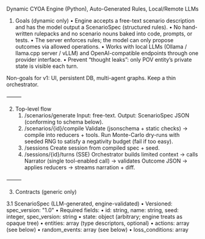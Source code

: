 Dynamic CYOA Engine (Python), Auto-Generated Rules, Local/Remote LLMs

1) Goals (dynamic only)
	•	Engine accepts a free-text scenario description and has the model output a ScenarioSpec (structured rules).
	•	No hand-written rulepacks and no scenario nouns baked into code, prompts, or tests.
	•	The server enforces rules; the model can only propose outcomes via allowed operations.
	•	Works with local LLMs (Ollama / llama.cpp server / vLLM) and OpenAI-compatible endpoints through one provider interface.
	•	Prevent “thought leaks”: only POV entity’s private state is visible each turn.

Non-goals for v1: UI, persistent DB, multi-agent graphs. Keep a thin orchestrator.

⸻

2) Top-level flow
	1.	/scenarios/generate
Input: free-text.
Output: ScenarioSpec JSON (conforming to schema below).
	2.	/scenarios/{id}/compile
Validate (jsonschema + static checks) → compile into reducers + tools.
Run Monte-Carlo dry-runs with seeded RNG to satisfy a negativity budget (fail if too easy).
	3.	/sessions
Create session from compiled spec + seed.
	4.	/sessions/{id}/turns (SSE)
Orchestrator builds limited context → calls Narrator (single tool-enabled call) → validates Outcome JSON → applies reducers → streams narration + diff.

⸻

3) Contracts (generic only)

3.1 ScenarioSpec (LLM-generated, engine-validated)
	•	Versioned: spec_version: "1.0"
	•	Required fields:
	•	id: string, name: string, seed: integer, spec_version: string
	•	state: object (arbitrary; engine treats as opaque tree)
	•	entities: array<object> (type descriptors, optional)
	•	actions: array<object> (see below)
	•	random_events: array<object> (see below)
	•	loss_conditions: array<object> (≥ 2)
	•	negativity_budget: object (e.g., { min_fail_rate: 0.25, decay_per_turn: { <path>: number } })
	•	Action shape (generic):
	•	id: string
	•	params: object (schema for parameters; primitive types only)
	•	preconditions.jsonlogic: object
	•	derives.jsonlogic?: object (named derived values usable in effects)
	•	effects: array<EffectOp>
	•	Random event shape:
	•	id: string
	•	weight: number (bounded; see validator)
	•	when.jsonlogic: object
	•	effects: array<EffectOp>
	•	duration?: string (ISO-like “7d/12h”)
	•	EffectOp (the only write ops the engine will ever execute):
	•	set { path, value }
	•	inc { path, value }
	•	dec { path, value }
	•	mul { path, value }
	•	patch { path, valueObject } (shallow merge)
	•	push { path, value } / pop { path } (arrays)
	•	addlog { message } (append to a log list)
	•	schedule { id, at|after, effects[] } (optional v1.1)

Paths are JSON-Pointer-like (state.a.b[2].c). No code or expressions in value—only literals or previously defined derives keys.

3.2 Outcome (Narrator output per turn)
	•	Schema:
	•	narrative: string (visible narration only)
	•	visible_dialogue?: array<{ entity_id, utterance }>
	•	state_changes: array<{ op, path, value? }> (must map to EffectOp)
	•	roll_requests?: array<{ kind, target?, difficulty }>
	•	hidden_memory_updates?: array<{ scope, target_id, content, visibility }>
	•	additionalProperties: false — reject unknown keys.

⸻

4) Prompts (domain-agnostic)

4.1 Scenario generation — System

You produce a ScenarioSpec that matches a provided jsonschema and uses ONLY the allowed effect operations.
Include at least TWO loss_conditions and a non-zero negativity_budget.
Provide a random_events deck where each event’s weight is within allowed bounds.
Use JSONLogic only in preconditions and derives.
Do not include narrative prose or extra keys. Output ONLY the ScenarioSpec.

User: free-text description (no genre hinted by us; the user supplies it).

4.2 Narrator — System

ROLE: Narrator & Referee.
Use provided tools for all reads/writes.
Never reveal inner thoughts of non-POV entities.
Return valid Outcome JSON only. If uncertain, add a roll_requests entry.

⸻

5) Orchestrator (thin, generic)
	•	Build POV-only private + public slice of state, last N turn summaries, and no scenario nouns in prompts.
	•	Provide generic tools derived from the compiled spec:
	•	action:<id>(params) → validates preconditions/params, executes effects if allowed.
	•	query(path) → read-only snapshot of any public path.
	•	roll(kind, target?, difficulty) → deterministic RNG by (session_seed, turn, kind, target).
	•	Single model call per turn with tools enabled + Outcome schema.
	•	Validate JSON strictly; on failure run one repair attempt (ask the model to fix JSON to schema). If still invalid, fall back to server-resolved minimal response.

⸻

6) Validator & Auto-balance (generic)
	•	Schema: enforce presence/types; forbid code in values; bounds for weight (e.g., 0.05–0.30).
	•	Negativity guards:
	•	Require ≥ 2 loss_conditions.
	•	Require non-zero negativity_budget.
	•	Monte-Carlo dry-run (no LLM): simulate K turns using
	•	Random events by weight/conditions,
	•	A baseline “idle” action policy (or a minimal stochastic policy calling permitted actions with random legal params).
	•	Enforce fail_rate ≥ min_fail_rate and cap positive drift per turn.
	•	Auto-repair: If checks fail, adjust event weights/effects conservatively and re-validate (one retry).

⸻

7) Memory & visibility (generic)
	•	Public vs Private memory collections keyed by entity_id.
	•	Context builder includes POV private + all public; never includes others’ private.
	•	hidden_memory_updates can write to private memory (server-side), but are never returned to the player.

⸻

8) Providers (local/remote, same interface)
	•	OpenAI-style chat(messages, tools=?, json_schema=?, stream=?).
	•	Env config only:
	•	MODEL_PROVIDER=openai|ollama|generic
	•	OPENAI_API_BASE (OpenAI or local server URL)
	•	OPENAI_API_KEY (dummy ok for local)
	•	MODEL_NAME (e.g., any installed local model)
	•	Local-Lite profile: single call per turn; no multi-agent graph. Keep latency low.

⸻

9) Testing (proves dynamic behavior)
	•	No-nouns test: scan repository for disallowed tokens list (maintain an empty list by default; add any genre words you accidentally introduce). Build fails if found.
	•	Schema tests: any ScenarioSpec from generator must pass jsonschema & static checks.
	•	Monte-Carlo property test: for randomly sampled specs (within resource bounds), dry-run and assert negativity constraints hold (or spec rejected).
	•	Outcome schema test: mock provider returns malformed payloads; ensure repair path catches/fails safely.
	•	Determinism: same seed + same inputs ⇒ same state diffs.
	•	Visibility: enforce that non-POV private memory never appears in context/messages.

⸻

10) Cursor task list (strictly generic)
	1.	Scaffold FastAPI: routes /scenarios/generate, /scenarios/{id}/compile, /sessions, /sessions/{id}/turns (SSE). No scenario words in code/comments.
	2.	Provider interface: one OpenAI-style class; adapters for OpenAI/Azure, Ollama, and generic URL using httpx. Env-driven selection.
	3.	Schemas:
	•	SCENARIO_SPEC_SCHEMA (fields above, spec_version: "1.0").
	•	OUTCOME_SCHEMA (fields above, additionalProperties: false).
	4.	Scenario generator:
	•	System prompt from §4.1.
	•	Return raw JSON (reject YAML for v1 to simplify).
	5.	Validator:
	•	jsonschema; static bounds; forbid code in values; negativity budget rules.
	•	Monte-Carlo dry-run (configurable K, default small for dev).
	•	One auto-repair pass that only adjusts numeric weights/mults by small factors.
	6.	Compiler:
	•	Translate actions → callable tools: action:<id>(params).
	•	JSONLogic evaluator for preconditions/derives.
	•	Map effects to reducers (set/inc/dec/mul/patch/push/pop/addlog).
	7.	Orchestrator:
	•	Context builder (POV/private + public).
	•	Single model call with tools + OUTCOME_SCHEMA.
	•	Validate/repair outcome; apply reducers; emit SSE chunks for narrative_chunk then final diff.
	8.	Memory:
	•	In-memory public/private stores keyed by entity/session.
	•	hidden_memory_updates write path only on server.
	9.	Tests: implement §9 set, plus a regex-based no-nouns test (configure list; keep empty by default).
	10.	Docs:

	•	Document env variables and the invariant: “no scenario nouns in code”.

⸻

11) Acceptance criteria (engine-level)
	•	✅ Engine runs end-to-end with any user description; code contains no baked-in scenario nouns.
	•	✅ Specs failing negativity or schema rules are rejected or auto-repaired with clear messages.
	•	✅ Turns produce valid Outcome JSON and deterministic state diffs.
	•	✅ Works with OpenAI and Ollama by switching env only.
	•	✅ Private thoughts appear only for the POV entity; never for others.

⸻
